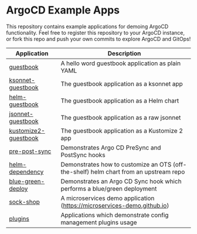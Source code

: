 # ArgoCD Example Apps

This repository contains example applications for demoing ArgoCD functionality. Feel free
to register this repository to your ArgoCD instance, or fork this repo and push your own commits
to explore ArgoCD and GitOps!

| Application | Description |
|-------------|-------------|
| [guestbook](guestbook/) | A hello word guestbook application as plain YAML |
| [ksonnet-guestbook](ksonnet-guestbook/) | The guestbook application as a ksonnet app |
| [helm-guestbook](helm-guestbook/) | The guestbook application as a Helm chart |
| [jsonnet-guestbook](jsonnet-guestbook/) | The guestbook application as a raw jsonnet |
| [kustomize2-guestbook](kustomize2-guestbook/) | The guestbook application as a Kustomize 2 app |
| [pre-post-sync](pre-post-sync/) | Demonstrates Argo CD PreSync and PostSync hooks |
| [helm-dependency](helm-dependency/) | Demonstrates how to customize an OTS (off-the-shelf) helm chart from an upstream repo |
| [blue-green-deploy](blue-green-deploy/) | Demonstrates an Argo CD Sync hook which performs a blue/green deployment |
| [sock-shop](sock-shop/) | A microservices demo application (https://microservices-demo.github.io) |
| [plugins](plugins/) | Applications which demonstrate config management plugins usage |
